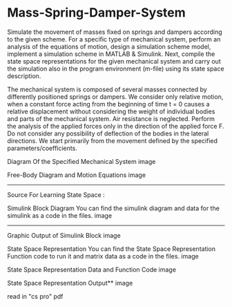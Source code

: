 # Mass-Spring-Damper-System

Simulate the movement of masses fixed on springs and dampers according to the given scheme. For a specific type of mechanical system, perform an analysis of the equations of motion, design a simulation scheme model, implement a simulation scheme in MATLAB & Simulink. Next, compile the state space representations for the given mechanical system and carry out the simulation also in the program environment (m-file) using its state space description.

The mechanical system is composed of several masses connected by differently positioned springs or dampers. We consider only relative motion, when a constant force acting from the beginning of time t = 0 causes a relative displacement without considering the weight of individual bodies and parts of the mechanical system. Air resistance is neglected. Perform the analysis of the applied forces only in the direction of the applied force F. Do not consider any possibility of deflection of the bodies in the lateral directions. We start primarily from the movement defined by the specified parameters/coefficients.

Diagram Of the Specified Mechanical System
image

Free-Body Diagram and Motion Equations
image

** **

Source For Learning State Space :

Simulink Block Diagram
You can find the simulink diagram and data for the simulink as a code in the files. image

** **

Graphic Output of Simulink Block
image

State Space Representation
You can find the State Space Representation Function code to run it and matrix data as a code in the files. image

State Space Representation Data and Function Code
image

State Space Representation Output**
image

read in "cs pro" pdf
